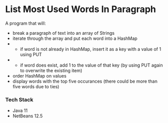 # List Most Used Words In Paragraph
A program that will:
- break a paragraph of text into an array of Strings
- iterate through the array and put each word into a HashMap
- - if word is not already in HashMap, insert it as a key with a value of 1 using PUT
- - if word does exist, add 1 to the value of that key (by using PUT again to overwrite the existing item)
- order HashMap on values
- display words with the top five occurances (there could be more than five words due to ties)

###  Tech Stack
- Java 11
- NetBeans 12.5
